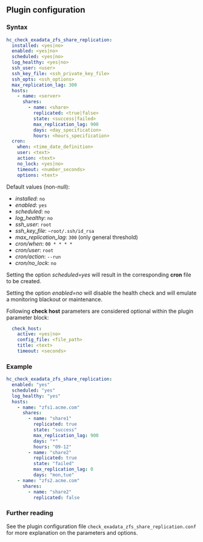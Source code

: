 ## Plugin configuration

### Syntax

```yaml
hc_check_exadata_zfs_share_replication:
  installed: <yes|no>    
  enabled: <yes|no>
  scheduled: <yes|no>
  log_healthy: <yes|no>
  ssh_user: <user>
  ssh_key_file: <ssh_private_key_file>
  ssh_opts: <ssh_options>
  max_replication_lag: 300
  hosts:
    - name: <server>
      shares:
        - name: <share>
          replicated: <true|false>
          state: <success|failed>
          max_replication_lag: 900
          days: <day_specification>
          hours: <hours_specification>
  cron:
    when: <time_date_definition>
    user: <text>
    action: <text>
    no_lock: <yes|no>
    timeout: <number_seconds>
    options: <text>          
```

Default values (non-null):
* *installed*: `no`
* *enabled*: `yes`
* *scheduled*: `no`
* *log_healthy*: `no`
* *ssh_user*: `root`
* *ssh_key_file*: `~root/.ssh/id_rsa`
* *max_replication_lag*: `300` (only general threshold)
* *cron/when*: `00 * * * *`
* *cron/user*: `root`
* *cron/action*: `--run`
* *cron/no_lock*: `no`

Setting the option *scheduled=yes* will result in the corresponding **cron** file to be created.

Setting the option *enabled=no* will disable the health check and will emulate a monitoring blackout or maintenance.

Following **check host** parameters are considered optional within the plugin parameter block:

```yaml
  check_host:
    active: <yes|no>
    config_file: <file_path>
    title: <text>
    timeout: <seconds>
```

### Example

```yaml
hc_check_exadata_zfs_share_replication:
  enabled: "yes"
  scheduled: "yes"
  log_healthy: "yes"
  hosts:
    - name: "zfs1.acme.com"
      shares:
        - name: "share1"
          replicated: true
          state: "success"
          max_replication_lag: 900
          days: "*"
          hours: "09-12"
        - name: "share2"
          replicated: true
          state: "failed"
          max_replication_lag: 0
          days: "mon,tue"
    - name: "zfs2.acme.com"
      shares:
        - name: "share2"
          replicated: false
```

### Further reading

See the plugin configuration file `check_exadata_zfs_share_replication.conf` for more explanation on the parameters and options.
